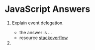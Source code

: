 # JavaScript Answers

1. Explain event delegation.
    - the answer is ...
    - resource [stackoverflow](http://stackoverflow.com)

2. 